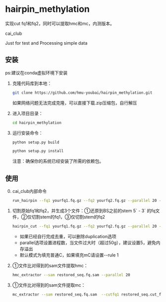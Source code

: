 # hairpin_methylation
实现cut fq1和fq2，同时可以提取hmc和mc，内测版本。

cai_club

Just for test and Processing simple data

## 安装 
ps:建议在conda虚拟环境下安装

1. 克隆代码库到本地：

   ```bash
   git clone https://github.com/hmu-youbai/hairpin_methylation.git
   ```
   
   如果网络问题无法完成克隆，可以直接下载.zip压缩包，自行解压
   
2. 进入项目目录：
 
   ```bash
   cd hairpin_methylation
   ```
3. 运行安装命令：   

   ```bash
   python setup.py build
   ```
   ```bash
   python setup.py install
   ```
   注意：确保你的系统已经安装了所需的依赖包。


## 使用 

0. cai_club内部命令

   ```bash
   run_hairpin --fq1 yourfq1.fq.gz --fq2 yourfq2.fq.gz --parallel 20 --duplication 1
    ```
   [^1]: run_hairpin命令会执行全部操作：cut，提取hmc，提取mc，并生成log文件


1. 切割原始fq1和fq2，并生成3个文件：①还原到BS之前的stem 5\` \- 3` 的fq文件，②仅切割stem的fq1，③仅切割stem的fq2

   ```bash
   hairpin_cut --fq1 yourfq1.fq.gz --fq2 yourfq2.fq.gz --parallel 20 --duplication 1
    ```
   
   - 如果已经自行完成去重，可以删除duplication选项
   - parallel选项设置进程数，当文件过大时（超过50g），建议设置5，避免内存溢出
   - 默认模式为填充普通C，如果填充mC请设置--rule 1


2. ①文件比对得到的sam文件提取hmc：
 
   ```bash
   hmc_extractor --sam restored_seq.fq.sam --parallel 20
    ```
  

3. ①文件比对得到的sam文件提取mc：
 
   ```bash
   mc_extractor --sam restored_seq.fq.sam  --cutfq1 restored_seq.cut_f1.fq --parallel 20
    ```

